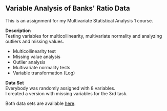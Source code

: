 ## Variable Analysis of Banks' Ratio Data

This is an assignment for my Multivariate Statistical Analysis 1 course.

**Description**  
Testing variables for multicollinearity, multivariate normality and analyzing outliers and missing values.

- Multicollinearity test
- Missing value analysis
- Outlier analysis
- Multivariate normality tests
- Variable transformation (Log)
  
**Data Set**  
Everybody was randomly assigned with 8 variables.  
I created a version with missing variables for the 3rd task.

Both data sets are available [here](https://docs.google.com/spreadsheets/d/1fOYxTTSah03dd51eyOtGEridhT6ajspF/edit?usp=drive_link&ouid=101335653601487878661&rtpof=true&sd=true).

